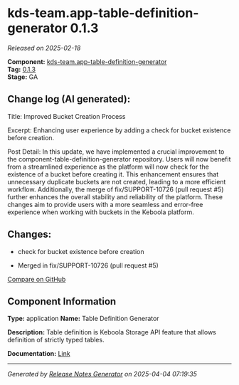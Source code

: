 #  kds-team.app-table-definition-generator 0.1.3

_Released on 2025-02-18_

**Component:** [kds-team.app-table-definition-generator](https://github.com/keboola/component-table-definition-generator)  
**Tag:** [0.1.3](https://github.com/keboola/component-table-definition-generator/releases/tag/0.1.3)  
**Stage:** GA


## Change log (AI generated):
Title: Improved Bucket Creation Process

Excerpt: Enhancing user experience by adding a check for bucket existence before creation.

Post Detail: In this update, we have implemented a crucial improvement to the component-table-definition-generator repository. Users will now benefit from a streamlined experience as the platform will now check for the existence of a bucket before creating it. This enhancement ensures that unnecessary duplicate buckets are not created, leading to a more efficient workflow. Additionally, the merge of fix/SUPPORT-10726 (pull request #5) further enhances the overall stability and reliability of the platform. These changes aim to provide users with a more seamless and error-free experience when working with buckets in the Keboola platform.



## Changes:



- check for bucket existence before creation 




- Merged in fix/SUPPORT-10726 (pull request #5) 



[Compare on GitHub](https://github.com/keboola/component-table-definition-generator/compare/0.1.2...0.1.3)



## Component Information
**Type:** application
**Name:** Table Definition Generator

**Description:** Table definition is Keboola Storage API feature that allows definition of strictly typed tables.


**Documentation:** [Link](https://github.com/keboola/component-table-definition-generator/blob/main/README.md)



---
_Generated by [Release Notes Generator](https://github.com/keboola/release-notes-generator)
on 2025-04-04 07:19:35_